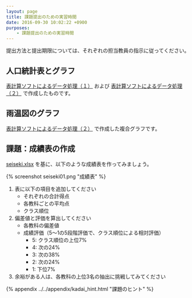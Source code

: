 ```yaml
---
layout: page
title: 課題提出のための実習時間
date: 2016-09-30 10:02:22 +0900
purposes:
    - 課題提出のための実習時間
---
```



提出方法と提出期限については、それぞれの担当教員の指示に従ってください。


人口統計表とグラフ
------------------

[表計算ソフトによるデータ処理（１）](../01/index.html) および [表計算ソフトによるデータ処理（２）](../02/index.html) で作成したものです。


雨温図のグラフ
--------------

[表計算ソフトによるデータ処理（２）](../02/index.html) で作成した複合グラフです。


課題：成績表の作成
------------

[seiseki.xlsx](seiseki.xlsx) を基に、以下のような成績表を作ってみましょう。

{% screenshot seiseki01.png "成績表" %}

1.  表に以下の項目を追加してください
    -   それぞれの合計得点
    -   各教科ごとの平均点
    -   クラス順位
1.  偏差値と評価を算出してください
    -   各教科の偏差値
    -   成績評価（5〜1の5段階評価で、クラス順位による相対評価）
        -   5: クラス順位の上位7%
        -   4: 次の24%
        -   3: 次の38%
        -   2: 次の24%
        -   1: 下位7%
1. 余裕がある人は、各教科の上位3名の抽出に挑戦してみてください

{% appendix ../../appendix/kadai_hint.html "課題のヒント" %}

